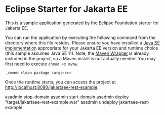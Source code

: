 # Eclipse Starter for Jakarta EE
This is a sample application generated by the Eclipse Foundation starter for Jakarta EE.

You can run the application by executing the following command from the directory where this file resides. Please ensure you have installed a [Java SE implementation](https://adoptium.net) appropriate for your Jakarta EE version and runtime choice (this sample assumes Java SE 11). Note, the [Maven Wrapper](https://maven.apache.org/wrapper/) is already included in the project, so a Maven install is not actually needed. You may first need to execute `chmod +x mvnw`.

```
./mvnw clean package cargo:run
```

Once the runtime starts, you can access the project at [http://localhost:8080/jakartaee-rest-example](http://localhost:8080/jakartaee-rest-example).

asadmin stop-domain
asadmin start-domain
asadmin deploy "target/jakartaee-rest-example.war"
asadmin undeploy jakartaee-rest-example

